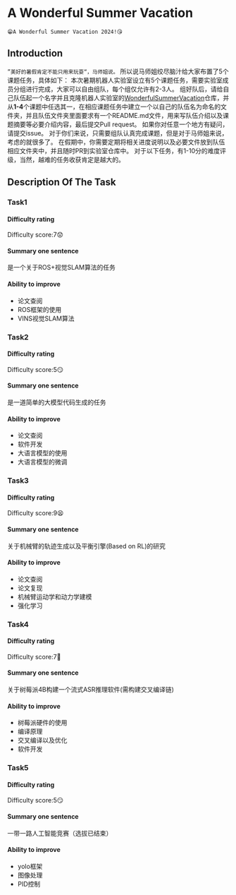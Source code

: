 # A Wonderful Summer Vacation

    😁A Wonderful Summer Vacation 2024!😘

## Introduction

`”美好的暑假肯定不能只用来玩耍“，马师姐说。`
所以说马师姐绞尽脑汁给大家布置了5个课题任务，具体如下：
本次暑期机器人实验室设立有5个课题任务，需要实验室成员分组进行完成，大家可以自由组队，每个组仅允许有2-3人。
组好队后，请给自己队伍起一个名字并且克隆机器人实验室的[WonderfulSummerVacation](https://github.com/SDNURoboticsAILab/WonderfulSummerVacation.git)仓库，并从**1-4**个课题中任选其一，在相应课题任务中建立一个以自己的队伍名为命名的文件夹，并且队伍文件夹里面要求有一个README.md文件，用来写队伍介绍以及课题摘要等必要介绍内容，最后提交Pull request。
如果你对任意一个地方有疑问，请提交issue。
对于你们来说，只需要组队认真完成课题，但是对于马师姐来说，考虑的就很多了。
在假期中，你需要定期将相关进度说明以及必要文件放到队伍相应文件夹中，并且随时PR到实验室仓库中。
对于以下任务，有1-10分的难度评级，当然，越难的任务收获肯定是越大的。

## Description Of The Task

### Task1

#### Difficulty rating

Difficulty score:7😟

#### Summary one sentence

是一个关于ROS+视觉SLAM算法的任务

#### Ability to improve

- 论文查阅
- ROS框架的使用
- VINS视觉SLAM算法

### Task2

#### Difficulty rating

Difficulty score:5😏

#### Summary one sentence

是一道简单的大模型代码生成的任务

#### Ability to improve

- 论文查阅
- 软件开发
- 大语言模型的使用
- 大语言模型的微调

### Task3

#### Difficulty rating

Difficulty score:9😫

#### Summary one sentence

关于机械臂的轨迹生成以及平衡引擎(Based on RL)的研究

#### Ability to improve

- 论文查阅
- 论文复现
- 机械臂运动学和动力学建模
- 强化学习

### Task4

#### Difficulty rating

Difficulty score:7🤨

#### Summary one sentence

关于树莓派4B构建一个流式ASR推理软件(需构建交叉编译链)

#### Ability to improve

- 树莓派硬件的使用
- 编译原理
- 交叉编译以及优化
- 软件开发

### Task5

#### Difficulty rating

Difficulty score:5😏

#### Summary one sentence

一带一路人工智能竞赛（选拔已结束）

#### Ability to improve

- yolo框架
- 图像处理
- PID控制
